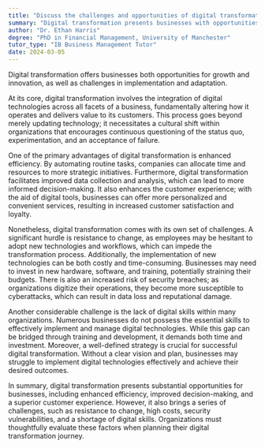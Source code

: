 ```yaml
---
title: "Discuss the challenges and opportunities of digital transformation for businesses"
summary: "Digital transformation presents businesses with opportunities for growth and innovation, but also challenges in implementation and adaptation."
author: "Dr. Ethan Harris"
degree: "PhD in Financial Management, University of Manchester"
tutor_type: "IB Business Management Tutor"
date: 2024-03-05
---
```


Digital transformation offers businesses both opportunities for growth and innovation, as well as challenges in implementation and adaptation.

At its core, digital transformation involves the integration of digital technologies across all facets of a business, fundamentally altering how it operates and delivers value to its customers. This process goes beyond merely updating technology; it necessitates a cultural shift within organizations that encourages continuous questioning of the status quo, experimentation, and an acceptance of failure.

One of the primary advantages of digital transformation is enhanced efficiency. By automating routine tasks, companies can allocate time and resources to more strategic initiatives. Furthermore, digital transformation facilitates improved data collection and analysis, which can lead to more informed decision-making. It also enhances the customer experience; with the aid of digital tools, businesses can offer more personalized and convenient services, resulting in increased customer satisfaction and loyalty.

Nonetheless, digital transformation comes with its own set of challenges. A significant hurdle is resistance to change, as employees may be hesitant to adopt new technologies and workflows, which can impede the transformation process. Additionally, the implementation of new technologies can be both costly and time-consuming. Businesses may need to invest in new hardware, software, and training, potentially straining their budgets. There is also an increased risk of security breaches; as organizations digitize their operations, they become more susceptible to cyberattacks, which can result in data loss and reputational damage.

Another considerable challenge is the lack of digital skills within many organizations. Numerous businesses do not possess the essential skills to effectively implement and manage digital technologies. While this gap can be bridged through training and development, it demands both time and investment. Moreover, a well-defined strategy is crucial for successful digital transformation. Without a clear vision and plan, businesses may struggle to implement digital technologies effectively and achieve their desired outcomes.

In summary, digital transformation presents substantial opportunities for businesses, including enhanced efficiency, improved decision-making, and a superior customer experience. However, it also brings a series of challenges, such as resistance to change, high costs, security vulnerabilities, and a shortage of digital skills. Organizations must thoughtfully evaluate these factors when planning their digital transformation journey.
    